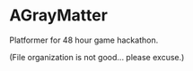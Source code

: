 AGrayMatter
===========

Platformer for 48 hour game hackathon. 

(File organization is not good... please excuse.)
